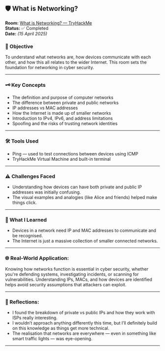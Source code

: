 ## 🛡️ What is Networking?

**Room:** [What is Networking? — TryHackMe](https://tryhackme.com/room/whatisnetworking)  
**Status:** ✅ Completed  
**Date:** *(15 April 2025)* 

### 🎯 Objective
To understand what networks are, how devices communicate with each other, and how this all relates to the wider Internet. This room sets the foundation for networking in cyber security.

---

### 🗝️ Key Concepts
- The definition and purpose of computer networks
- The difference between private and public networks
- IP addresses vs MAC addresses
- How the Internet is made up of smaller networks
- Introduction to IPv4, IPv6, and address limitations
- Spoofing and the risks of trusting network identities

---

### 🛠️ Tools Used
- Ping — used to test connections between devices using ICMP
- TryHackMe Virtual Machine and built-in terminal

---

### ⚠️ Challenges Faced
- Understanding how devices can have both private and public IP addresses was initially confusing.
- The visual examples and analogies (like Alice and friends) helped make things click.

---

### 🧠 What I Learned
- Devices in a network need IP and MAC addresses to communicate and be recognised.
- The Internet is just a massive collection of smaller connected networks.

---

### 🌐 Real-World Application:
Knowing how networks function is essential in cyber security, whether you're defending systems, investigating incidents, or scanning for vulnerabilities. Understanding IPs, MACs, and how devices are identified helps avoid security assumptions that attackers can exploit.

---

### 💭 Reflections:
- I found the breakdown of private vs public IPs and how they work with ISPs really interesting.
- I wouldn’t approach anything differently this time, but I’ll definitely build on this knowledge as things get more technical.
- The realisation that networks are everywhere — even in something like smart traffic lights — was eye-opening.

---
